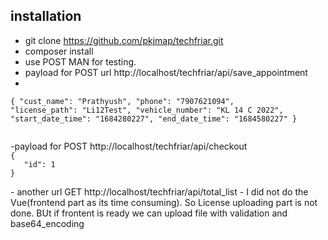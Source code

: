 ## installation

- git clone https://github.com/pkjmap/techfriar.git
- composer install
- use POST MAN for testing. 
- payload for POST url
 http://localhost/techfriar/api/save_appointment
- 
<code>{
   "cust_name": "Prathyush",
   "phone": "7907621094",
   "license_path": "Li12Test",
   "vehicle_number": "KL 14 C 2022",
   "start_date_time": "1684280227",
   "end_date_time": "1684580227"
}

</code>
-payload for POST http://localhost/techfriar/api/checkout
<code>
{
   "id": 1
}

</code>
- another url GET http://localhost/techfriar/api/total_list
- I did not do the Vue(frontend part as its time consuming). So License uploading part is not done. BUt if frontent is ready we can upload file with validation and base64_encoding 